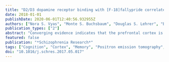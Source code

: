 ```yaml
---
title: "D2/D3 dopamine receptor binding with [F-18]fallypride correlates of executive function in medication-näive patients with schizophrenia"
date: 2018-01-01
publishDate: 2020-06-01T12:40:56.932955Z
authors: ["Nora S. Vyas", "Monte S. Buchsbaum", "Douglas S. Lehrer", "Brian M. Merrill", "Alex DeCastro", "Nicholas A. Doninger", "Bradley T. Christian", "Jogeshwar Mukherjee"]
publication_types: ["2"]
abstract: "Converging evidence indicates that the prefrontal cortex is critically involved in executive control and that executive dysfunction is implicated in schizophrenia. Reduced dopamine D2/D3 receptor binding potential has been reported in schizophrenia, and the correlations with neuropsychological test scores have been positive and negative for different tasks. The aim of this study was to examine the relation between dopamine D2/D3 receptor levels with frontal and temporal neurocognitive performance in schizophrenia. Resting-state 18F-fallypride positron emission tomography was performed on 20 medication-näive and 5 previously medicated for brief earlier periods patients with schizophrenia and 19 age- and sex-matched healthy volunteers. Striatal and extra-striatal dopamine D2/D3 receptor levels were quantified as binding potential using fallypride imaging. Magnetic resonance images in standard Talairach position and segmented into gray and white matter were co-registered to the fallypride images, and the AFNI stereotaxic atlas was applied. Two neuropsychological tasks known to activate frontal and temporal lobe function were chosen, specifically the Wisconsin Card Sorting Test (WCST) and the California Verbal Learning Test (CVLT). Images of the correlation coefficient between fallypride binding and WCST and CVLT performance showed a negative correlation in contrast to positive correlations in healthy volunteers. The results of this study demonstrate that lower fallypride binding potential in patients with schizophrenia may be associated with better performance. Our findings are consistent with previous studies that failed to find cognitive improvements with typical dopamine-blocking medications."
featured: false
publication: "*Schizophrenia Research*"
tags: ["Cognition", "Cortex", "Memory", "Positron emission tomography", "Prefrontal cortex"]
doi: "10.1016/j.schres.2017.05.017"
---
```


